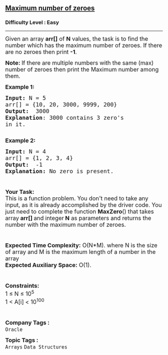 <h2><a href="https://practice.geeksforgeeks.org/problems/maximum-number-of-zeroes4048/1?page=1&difficulty[]=0&status[]=unsolved&category[]=Arrays&category[]=Strings&sortBy=submissions">Maximum number of zeroes</a></h2><h3>Difficulty Level : Easy</h3><hr><div class="problems_problem_content__Xm_eO"><p><span style="font-size:18px">Given an array <strong>arr[]</strong> of <strong>N</strong> values, the task is to find the number which has the maximum number of zeroes. If there are no zeroes then print <strong>-1</strong>.</span></p>

<p><span style="font-size:18px"><strong>Note: </strong>If there are multiple numbers with the same (max) number of zeroes then print the Maximum number among them.</span></p>

<p><span style="font-size:18px"><strong>Example 1:</strong></span></p>

<pre><span style="font-size:18px"><strong>Input: </strong>N = 5
arr[] = {10, 20, 3000, 9999, 200}
<strong>Output:</strong>  3000
<strong>Explanation</strong>: 3000 contains 3 zero's 
in it.
</span></pre>

<p><br>
<span style="font-size:18px"><strong>Example 2:</strong></span></p>

<pre><span style="font-size:18px"><strong>Input: </strong>N = 4
arr[] = {1, 2, 3, 4}
<strong>Output:</strong> &nbsp;-1
<strong>Explanation:</strong> No zero is present.</span></pre>

<p>&nbsp;</p>

<p><span style="font-size:18px"><strong>Your Task:</strong><br>
This is a function problem. You don't need to take any input, as it is already accomplished by the driver code. You just need to complete the function <strong>MaxZero</strong>() that takes array<strong> arr[] </strong>and integer<strong> N</strong> as parameters and returns the number with the maximum number of zeroes.</span></p>

<p>&nbsp;</p>

<p><span style="font-size:18px"><strong>Expected Time Complexity:</strong> O(N*M). where N is the size of array and M is the maximum length of a&nbsp;number in the array<br>
<strong>Expected Auxiliary Space:</strong> O(1).</span></p>

<p>&nbsp;</p>

<p><span style="font-size:18px"><strong>Constraints:</strong><br>
1 ≤ N ≤ 10<sup>5</sup><br>
1 &lt; A[i] &lt; 10<sup>100</sup></span></p>

<p>&nbsp;</p>
</div><p><span style=font-size:18px><strong>Company Tags : </strong><br><code>Oracle</code>&nbsp;<br><p><span style=font-size:18px><strong>Topic Tags : </strong><br><code>Arrays</code>&nbsp;<code>Data Structures</code>&nbsp;